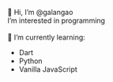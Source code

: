 👋 Hi, I’m @galangao<br>
I’m interested in programming
<br>
<br>
🌱 I’m currently learning:<br>
- Dart
- Python
- Vanilla JavaScript


<!---
galangao/galangao is a ✨ special ✨ repository because its `README.md` (this file) appears on your GitHub profile.
You can click the Preview link to take a look at your changes.
--->
